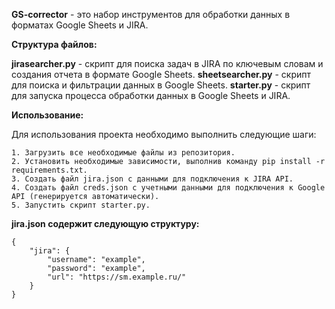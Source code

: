 **GS-corrector** - это набор инструментов для обработки данных в форматах Google Sheets и JIRA.



**Структура файлов:**

**jirasearcher.py** - скрипт для поиска задач в JIRA по ключевым словам и создания отчета в формате Google Sheets.
**sheetsearcher.py** - скрипт для поиска и фильтрации данных в Google Sheets.
**starter.py** - скрипт для запуска процесса обработки данных в Google Sheets и JIRA.



**Использование:**

Для использования проекта необходимо выполнить следующие шаги:

```
1. Загрузить все необходимые файлы из репозитория.
2. Установить необходимые зависимости, выполнив команду pip install -r requirements.txt.
3. Создать файл jira.json с данными для подключения к JIRA API.
4. Создать файл creds.json с учетными данными для подключения к Google API (генерируется автоматически).
5. Запустить скрипт starter.py.
```

**jira.json содержит следующую структуру:**
```
{
    "jira": {
        "username": "example",
        "password": "example",
        "url": "https://sm.example.ru/"
    }
}
```
